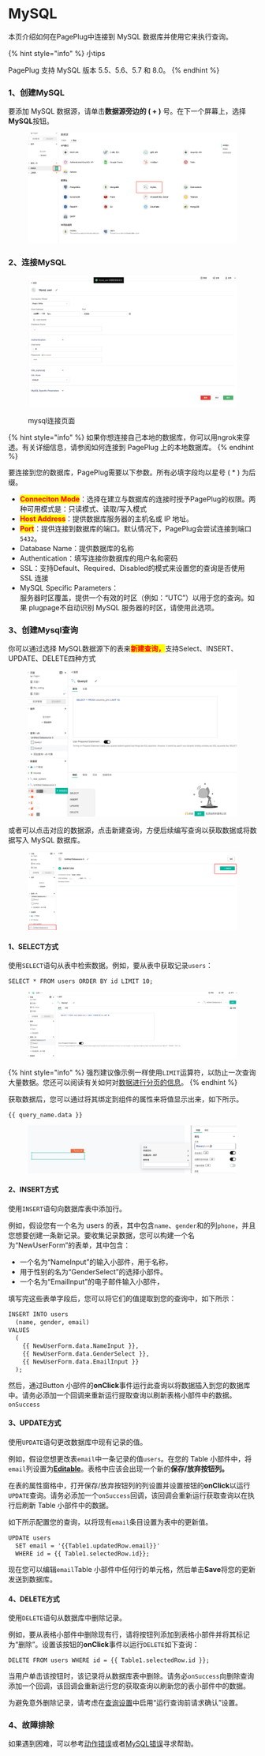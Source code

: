 # MySQL

本页介绍如何在PagePlug中连接到 MySQL 数据库并使用它来执行查询。

{% hint style="info" %}
小tips

PagePlug 支持 MySQL 版本 5.5、5.6、5.7 和 8.0。
{% endhint %}



### 1、创建MySQL

要添加 MySQL 数据源，请单击**数据源旁边的 ( + )** 号。在下一个屏幕上，选择**MySQL**按钮。

<figure><img src="../../../.gitbook/assets/image (38) (1) (2).png" alt=""><figcaption></figcaption></figure>

### 2、连接MySQL

<figure><img src="../../../.gitbook/assets/image (59) (2).png" alt=""><figcaption><p>mysql连接页面</p></figcaption></figure>

{% hint style="info" %}
如果你想连接自己本地的数据库，你可以用ngrok来穿透。有关详细信息，请参阅如何连接到 PagePlug 上的本地数据库。
{% endhint %}

要连接到您的数据库，PagePlug需要以下参数。所有必填字段均以星号 ( \* ) 为后缀。

* <mark style="color:red;">**Conneciton Mode**</mark>：选择在建立与数据库的连接时授予PagePlug的权限。两种可用模式是：只读模式、读取/写入模式
* <mark style="color:red;">**Host Address**</mark>：提供数据库服务器的主机名或 IP 地址。
* <mark style="color:red;">**Port**</mark>：提供连接到数据库的端口。默认情况下，PagePlug会尝试连接到端口`5432`。
* Database Name：提供数据库的名称
* Authentication：填写连接你数据库的用户名和密码
* SSL：支持Default、Required、Disabled的模式来设置您的查询是否使用 SSL 连接
* MySQL Specific Parameters：\
  服务器时区覆盖，提供一个有效的时区（例如：“UTC”）以用于您的查询。如果 plugpage不自动识别 MySQL 服务器的时区，请使用此选项。

### 3、创建Mysql查询

你可以通过选择 MySQL数据源下的表来<mark style="color:red;">**新建查询，**</mark>支持Select、INSERT、UPDATE、DELETE四种方式

<figure><img src="../../../.gitbook/assets/image (34) (3).png" alt=""><figcaption></figcaption></figure>

或者可以点击对应的数据源，点击新建查询，方便后续编写查询以获取数据或将数据写入 MySQL 数据库。

<figure><img src="../../../.gitbook/assets/image (4) (4).png" alt=""><figcaption></figcaption></figure>

#### 1、SELECT方式

使用`SELECT`语句从表中检索数据。例如，要从表中获取记录`users`：

```
SELECT * FROM users ORDER BY id LIMIT 10;
```

<figure><img src="../../../.gitbook/assets/image (5) (2) (1).png" alt=""><figcaption></figcaption></figure>

{% hint style="info" %}
强烈建议像示例一样使用`LIMIT`运算符，以防止一次查询大量数据。您还可以阅读有关如何对[数据进行分页的信息](https://docs.appsmith.com/reference/widgets/table#server-side-pagination)。
{% endhint %}

获取数据后，您可以通过将其绑定到组件的属性来将值显示出来，如下所示。

```
{{ query_name.data }}
```

<figure><img src="../../../.gitbook/assets/image (69) (1).png" alt=""><figcaption></figcaption></figure>

#### 2、INSERT方式

使用`INSERT`语句向数据库表中添加行。

例如，假设您有一个名为 users 的表，其中包含`name`、`gender`和的列`phone`，并且您想要创建一条新记录。要收集记录数据，您可以构建一个名为“NewUserForm”的表单，其中包含：

* 一个名为“NameInput”的输入小部件，用于名称，
* 用于性别的名为“GenderSelect”的选择小部件。
* 一个名为“EmailInput”的电子邮件输入小部件，

填写完这些表单字段后，您可以将它们的值提取到您的查询中，如下所示：

```
INSERT INTO users
  (name, gender, email)
VALUES
  (
    {{ NewUserForm.data.NameInput }},
    {{ NewUserForm.data.GenderSelect }},
    {{ NewUserForm.data.EmailInput }}
  );

```

然后，通过Button 小部件的**onClick**事件运行此查询以将数据插入到您的数据库中。请务必添加一个回调来重新运行提取查询以刷新表格小部件中的数据。`onSuccess`

#### 3、UPDATE方式

使用`UPDATE`语句更改数据库中现有记录的值。

例如，假设您想更改表`email`中一条记录的值`users`。在您的 Table 小部件中，将`email`列设置为[**Editable**](https://docs.appsmith.com/reference/widgets/table/inline-editing#editable)。表格中应该会出现一个新的**保存/放弃按钮列。**

在表的属性窗格中，打开保存/放弃按钮列的列设置并设置按钮的**onClick**以运行`UPDATE`查询。请务必添加一个`onSuccess`回调，该回调会重新运行获取查询以在执行后刷新 Table 小部件中的数据。

如下所示配置您的查询，以将现有`email`条目设置为表中的更新值。

```
UPDATE users
  SET email = '{{Table1.updatedRow.email}}'
  WHERE id = {{ Table1.selectedRow.id}};
```

现在您可以编辑`email`Table 小部件中任何行的单元格，然后单击**Save**将您的更新发送到数据库。



#### 4、DELETE方式

使用`DELETE`语句从数据库中删除记录。

例如，要从表格小部件中删除现有行，请将按钮列添加到表格小部件并将其标记为“删除”。设置该按钮的**onClick**事件以运行`DELETE`如下查询：

```
DELETE FROM users WHERE id = {{ Table1.selectedRow.id }};
```

当用户单击该按钮时，该记录将从数据库表中删除。请务必`onSuccess`向删除查询添加一个回调，该回调会重新运行您的获取查询以刷新您的表小部件中的数据。

为避免意外删除记录，请考虑在[查询设置](https://docs.appsmith.com/core-concepts/data-access-and-binding/querying-a-database/query-settings)中启用“运行查询前请求确认”设置。



### 4、故障排除

如果遇到困难，可以参考[动作错误](../../../gu-zhang-pai-chu/dong-zuo-cuo-wu/)或者[MySQL错误](../../../gu-zhang-pai-chu/dong-zuo-cuo-wu/mysql-cuo-wu.md)寻求帮助。

